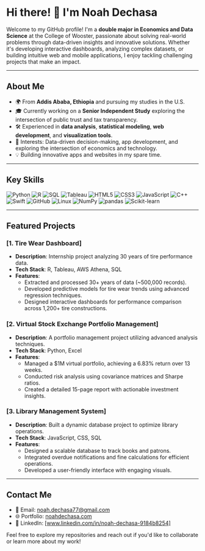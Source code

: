 # Hi there! 👋 I'm Noah Dechasa

Welcome to my GitHub profile! I'm a **double major in Economics and Data Science** at the College of Wooster, passionate about solving real-world problems through data-driven insights and innovative solutions. Whether it's developing interactive dashboards, analyzing complex datasets, or building intuitive web and mobile applications, I enjoy tackling challenging projects that make an impact.

---

## About Me
- 🌍 From **Addis Ababa, Ethiopia** and pursuing my studies in the U.S.
- 🎓 Currently working on a **Senior Independent Study** exploring the intersection of public trust and tax transparency.
- 🛠️ Experienced in **data analysis**, **statistical modeling**, **web development**, and **visualization tools**.
- 🌟 Interests: Data-driven decision-making, app development, and exploring the intersection of economics and technology.
- 💡 Building innovative apps and websites in my spare time.

---

## Key Skills
![Python](https://img.shields.io/badge/-Python-3776AB?style=flat&logo=python&logoColor=white)
![R](https://img.shields.io/badge/-R-276DC3?style=flat&logo=r&logoColor=white)
![SQL](https://img.shields.io/badge/-SQL-4479A1?style=flat&logo=MySQL&logoColor=white)
![Tableau](https://img.shields.io/badge/-Tableau-E97627?style=flat&logo=Tableau&logoColor=white)
![HTML5](https://img.shields.io/badge/-HTML5-E34F26?style=flat&logo=html5&logoColor=white)
![CSS3](https://img.shields.io/badge/-CSS3-1572B6?style=flat&logo=css3&logoColor=white)
![JavaScript](https://img.shields.io/badge/-JavaScript-F7DF1E?style=flat&logo=javascript&logoColor=black)
![C++](https://img.shields.io/badge/-C++-00599C?style=flat&logo=cplusplus&logoColor=white)
![Swift](https://img.shields.io/badge/-Swift-FA7343?style=flat&logo=swift&logoColor=white)
![GitHub](https://img.shields.io/badge/-GitHub-181717?style=flat&logo=github&logoColor=white)
![Linux](https://img.shields.io/badge/-Linux-FCC624?style=flat&logo=linux&logoColor=black)
![NumPy](https://img.shields.io/badge/-NumPy-013243?style=flat&logo=numpy&logoColor=white)
![pandas](https://img.shields.io/badge/-pandas-150458?style=flat&logo=pandas&logoColor=white)
![Scikit-learn](https://img.shields.io/badge/-Scikit--learn-F7931E?style=flat&logo=scikit-learn&logoColor=white)

---

## Featured Projects
### [1. Tire Wear Dashboard]
- **Description**: Internship project analyzing 30 years of tire performance data.
- **Tech Stack**: R, Tableau, AWS Athena, SQL
- **Features**:
  - Extracted and processed 30+ years of data (~500,000 records).
  - Developed predictive models for tire wear trends using advanced regression techniques.
  - Designed interactive dashboards for performance comparison across 1,200+ tire constructions.

### [2. Virtual Stock Exchange Portfolio Management]
- **Description**: A portfolio management project utilizing advanced analysis techniques.
- **Tech Stack**: Python, Excel
- **Features**:
  - Managed a $1M virtual portfolio, achieving a 6.83% return over 13 weeks.
  - Conducted risk analysis using covariance matrices and Sharpe ratios.
  - Created a detailed 15-page report with actionable investment insights.

### [3. Library Management System]
- **Description**: Built a dynamic database project to optimize library operations.
- **Tech Stack**: JavaScript, CSS, SQL
- **Features**:
  - Designed a scalable database to track books and patrons.
  - Integrated overdue notifications and fine calculations for efficient operations.
  - Developed a user-friendly interface with engaging visuals.

---

## Contact Me
- 📧 Email: [noah.dechasa77@gmail.com](mailto:noah.dechasa77@gmail.com)
- 🌐 Portfolio: [noahdechasa.com](https://noahdechasa.com)
- 💼 LinkedIn: [www.linkedin.com/in/noah-dechasa-9184b8254]

Feel free to explore my repositories and reach out if you'd like to collaborate or learn more about my work!
